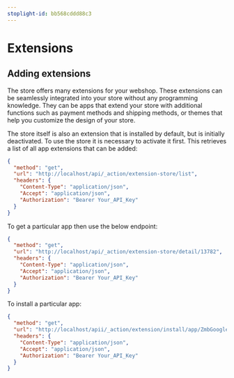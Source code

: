 ```yaml
---
stoplight-id: bb568cddd88c3
---
```


# Extensions

## Adding extensions

The store offers many extensions for your webshop. These extensions can be seamlessly integrated into your store without any programming knowledge. They can be apps that extend your store with additional functions such as payment methods and shipping methods, or themes that help you customize the design of your store.

The store itself is also an extension that is installed by default, but is initially deactivated. To use the store it is necessary to activate it first. 
This retrieves a list of all app extensions that can be added:

```json http
{
  "method": "get",
  "url": "http://localhost/api/_action/extension-store/list",
  "headers": {
    "Content-Type": "application/json",
    "Accept": "application/json",
    "Authorization": "Bearer Your_API_Key"
  }
}
```

To get a particular app then use the below endpoint: 

```json http
{
  "method": "get",
  "url": "http://localhost/api/_action/extension-store/detail/13782",
  "headers": {
    "Content-Type": "application/json",
    "Accept": "application/json",
    "Authorization": "Bearer Your_API_Key"
  }
}
```


To install a particular app:


```json http
{
  "method": "get",
  "url": "http://localhost/apii/_action/extension/install/app/ZmbGoogleCustomerReviews",
  "headers": {
    "Content-Type": "application/json",
    "Accept": "application/json",
    "Authorization": "Bearer Your_API_Key"
  }
}
```

